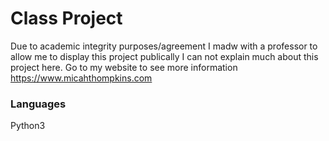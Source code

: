 # Class Project
Due to academic integrity purposes/agreement I madw with a professor to allow me to display this project publically I can not explain much about this project here. Go to my website to see more information https://www.micahthompkins.com

### Languages
Python3
